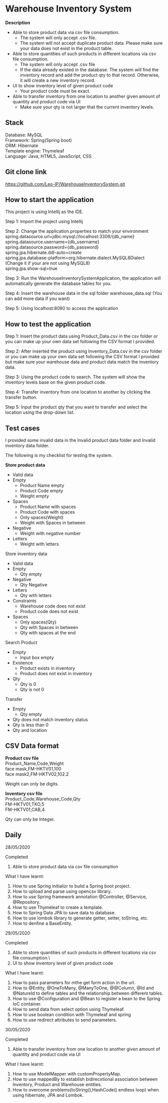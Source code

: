 # Warehouse Inventory System

**Description**

* Able to store product data via csv file consumption. 
    * The system will only accept .csv file.
    * The system will not accept duplicate product data. Please make sure your data does not exist in the product table.
*	Able to store quantities of such products in different locations via csv file consumption.
    * The system will only accept .csv file
    * If the data already existed in the database. The system will find the inventory record and add the product qty to that record. Otherwise, it will create a new inventory record.
*	UI to show inventory level of given product code
    * Your product code must be exact.
*	Able to transfer inventory from one location to another given amount of quantity and product code via UI
    * Make sure your qty is not larger that the current inventory levels.

Stack
---
Database: MySQL\
Framework: Spring(Spring boot)\
ORM: Hibernate\
Template engine: Thymeleaf\
Language: Java, HTML5, JavaScript, CSS

Git clone link
---
https://github.com/Leo-IP/WarehouseInventorySystem.git

How to start the application
---
This project is using Intellij as the IDE.

Step 1:
Import the project using Intellij

Step 2:
Change the application.properties to match your environment
spring.datasource.url=jdbc:mysql://localhost:3306/{db_name}\
spring.datasource.username={db_username}\
spring.datasource.password={db_password}\
spring.jpa.hibernate.ddl-auto=create\
spring.jpa.database-platform=org.hibernate.dialect.MySQL8Dialect (Change it if your are not using MySQL8)\
spring.jpa.show-sql=true

Step 3:
Run the WarehouseInventorySystemApplication, the application will automatically generate the database tables for you.

Step 4:
Insert the warehouse data in the sql folder warehouse_data.sql (You can add more data if you want)

Step 5:
Using localhost:8080 to access the application

How to test the application
---
Step 1:
Insert the product data using Product_Data.csv in the csv folder or you can make up your own data set following the CSV format I provided. 

Step 2:
After inserted the product using Inventory_Data.csv in the csv folder or you can make up your own data set following the CSV format I provided but make sure your warehouse data and product data match the inventory data.

Step 3:
Using the product code to search. The system will show the inventory levels base on the given product code.

Step 4:
Transfer inventory from one location to another by clicking the transfer button.

Step 5: 
Input the product qty that you want to transfer and select the location using the drop-down list.

Test cases
---
I provided some invalid data in the Invalid product data folder and  Invalid inventory data folder.

The following is my checklist for testing the system.

**Store product data**

  * Valid data
  * Empty
    * Product Name empty  
    * Product Code empty
    * Weight empty
  * Spaces
    * Product Name with spaces
    * Product Code with spaces
    * Only spaces(Weight)
    * Weight with Spaces in between
  * Negative
    * Weight with negative number
  * Letters
    * Weight with letters
    
Store inventory data

  * Valid data
  * Empty
    * Qty empty
  * Negative
    * Qty Negative
  * Letters
    * Qty with letters
  * Constraints
    * Warehouse code does not exist
    * Product code does not exist
  * Spaces
    * Only spaces(Qty)
    * Qty with Spaces in between
    * Qty with spaces at the end
    
Search Product

  * Empty
    * Input box empty
  * Existence
    * Product exists in inventory
    * Product does not exist in inventory
  * Qty
    * Qty is 0
    * Qty is not 0
    
Transfer

  * Empty
    * Qty empty 
  * Qty does not match inventory status
  * Qty is less than 0
  * Qty and location

CSV Data format
---
**Product csv file**\
Product_Name,Code,Weight\
face mask,FM-HKTV01,100\
face mask2,FM-HKTV02,102.2

Weight can only be digits.

**Inventory csv file**\
Product_Code,Warehouse_Code,Qty\
FM-HKTV01,TKO,5\
FM-HKTV01,CAB,4

Qty can only be Integer.


Daily
---
28/05/2020

Completed
1. Able to store product data via csv file consumption

What I have learnt:
1. How to use Spring initializr to bulid a Spring boot project.
2. How to upload and parse using opencsv library.
3. How to use Spring framework annotation @Controller, @Service, @Repository.
4. How to use Thymeleaf to create a template.
5. How to Spring Data JPA to save data to database.
6. How to use lombok library to generate getter, setter, toString, etc.
7. How to denfine a BaseEntity.


29/05/2020

Completed
1. Able to store quantities of such products in different locations via csv file consumption.\
2. UI to show inventory level of given product code

What I have learnt:
1. How to pass parameters for mthe get form action in the url.
2. How to @Entity, @OneToMany, @ManyToOne, @@Column, @Id and @NatureId to define tables and the relationship between different tables.
3. How to use @Configuration and @Bean to register a bean to the Spring IoC container.
4. How to send data from select option using Thymeleaf.
5. How to use boolean condition with Thymeleaf and spring
6. How to use redirect attributes to send parameters.

30/05/2020

Completed 
1. Able to transfer inventory from one location to another given amount of quantity and product code via UI

What I have learnt:
1. How to use ModelMapper with customPropertyMap.
2. How to use mappedBy to establish bidirecxtional association between Inventory, Product and Warehouse entities.
3. How to overcome problems(toString(),HashCode() endless loop) when using hibernate, JPA and Lombok.





